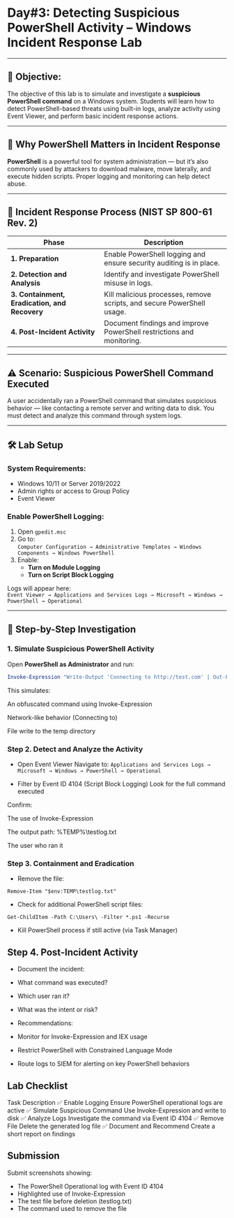 # **Day#3: Detecting Suspicious PowerShell Activity – Windows Incident Response Lab**

---

## 🎯 **Objective:**  
The objective of this lab is to simulate and investigate a **suspicious PowerShell command** on a Windows system. Students will learn how to detect PowerShell-based threats using built-in logs, analyze activity using Event Viewer, and perform basic incident response actions.

---

## 📘 **Why PowerShell Matters in Incident Response**

**PowerShell** is a powerful tool for system administration — but it’s also commonly used by attackers to download malware, move laterally, and execute hidden scripts. Proper logging and monitoring can help detect abuse.

---

## 🔁 **Incident Response Process (NIST SP 800-61 Rev. 2)**

| **Phase**                         | **Description**                                                                 |
|----------------------------------|---------------------------------------------------------------------------------|
| **1. Preparation**               | Enable PowerShell logging and ensure security auditing is in place.            |
| **2. Detection and Analysis**    | Identify and investigate PowerShell misuse in logs.                            |
| **3. Containment, Eradication, and Recovery** | Kill malicious processes, remove scripts, and secure PowerShell usage.         |
| **4. Post-Incident Activity**    | Document findings and improve PowerShell restrictions and monitoring.          |

---

## ⚠️ **Scenario: Suspicious PowerShell Command Executed**

A user accidentally ran a PowerShell command that simulates suspicious behavior — like contacting a remote server and writing data to disk. You must detect and analyze this command through system logs.

---

## 🛠️ **Lab Setup**

### **System Requirements:**
- Windows 10/11 or Server 2019/2022
- Admin rights or access to Group Policy
- Event Viewer

### **Enable PowerShell Logging:**

1. Open `gpedit.msc`
2. Go to:  
   `Computer Configuration → Administrative Templates → Windows Components → Windows PowerShell`
3. Enable:
   - **Turn on Module Logging**
   - **Turn on Script Block Logging**

Logs will appear here:  
`Event Viewer → Applications and Services Logs → Microsoft → Windows → PowerShell → Operational`

---

## 🧪 **Step-by-Step Investigation**

### **1. Simulate Suspicious PowerShell Activity**

Open **PowerShell as Administrator** and run:

```powershell
Invoke-Expression "Write-Output 'Connecting to http://test.com' | Out-File -FilePath $env:TEMP\testlog.txt"
```

This simulates:

An obfuscated command using Invoke-Expression

Network-like behavior (Connecting to)

File write to the temp directory

### Step 2. Detect and Analyze the Activity
- Open Event Viewer
Navigate to:
`Applications and Services Logs → Microsoft → Windows → PowerShell → Operational`

- Filter by Event ID 4104 (Script Block Logging)
Look for the full command executed

Confirm:

The use of Invoke-Expression

The output path: %TEMP%\testlog.txt

The user who ran it

### Step 3. Containment and Eradication
- Remove the file:
```
Remove-Item "$env:TEMP\testlog.txt"
```
- Check for additional PowerShell script files:
```
Get-ChildItem -Path C:\Users\ -Filter *.ps1 -Recurse
```
- Kill PowerShell process if still active (via Task Manager)

## Step 4. Post-Incident Activity
- Document the incident:
 - What command was executed?
 - Which user ran it?
 - What was the intent or risk?

- Recommendations:
 - Monitor for Invoke-Expression and IEX usage
 - Restrict PowerShell with Constrained Language Mode
 - Route logs to SIEM for alerting on key PowerShell behaviors

## Lab Checklist
Task	Description
✅ Enable Logging	Ensure PowerShell operational logs are active
✅ Simulate Suspicious Command	Use Invoke-Expression and write to disk
✅ Analyze Logs	Investigate the command via Event ID 4104
✅ Remove File	Delete the generated log file
✅ Document and Recommend	Create a short report on findings

## Submission
Submit screenshots showing:
- The PowerShell Operational log with Event ID 4104
- Highlighted use of Invoke-Expression
- The test file before deletion (testlog.txt)
- The command used to remove the file
